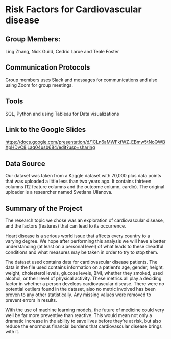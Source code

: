 # Risk Factors for Cardiovascular disease

## Group Members: 
Ling Zhang, Nick Guild, Cedric Larue and Teale Foster

## Communication Protocols
Group members uses Slack and messages for communications and also using Zoom for group meetings. 

## Tools
SQL, Python and using Tableau for Data visualizations

## Link to the Google Slides
https://docs.google.com/presentation/d/1CLn6aMWFkfWZ_EBmw5tNoQWBXpHDvC8jLaq04usb684/edit?usp=sharing

## Data Source
Our dataset was taken from a Kaggle dataset with 70,000 plus data points that was uploaded a little less than two years ago. It contains thirteen columns (12 feature columns and the outcome column, cardio).  The original uploader is a researcher named Svetlana Ulianova.

## Summary of the Project
The research topic we chose was an exploration of cardiovascular disease, and the factors (features) that can lead to its occurrence.

Heart disease is a serious world issue that affects every country to a varying degree. We hope after performing this analysis we will have a better understanding (at least on a personal level) of what leads to these dreadful conditions and what measures may be taken in order to try to stop them.

The dataset used contains data for cardiovascular disease patients. The data in the file used contains information on a patient’s age, gender, height, weight, cholesterol levels, glucose levels, BMI, whether they smoked, used alcohol, or their level of physical activity. These metrics all play a deciding factor in whether a person develops cardiovascular disease. There were no potential outliers found in the dataset, also no metric involved has been proven to any other statistically. Any missing values were removed to prevent errors in results.

With the use of machine learning models, the future of medicine could very well be far more preventive than reactive.  This would mean not only a dramatic increase in the ability to save lives before they’re at risk, but also reduce the enormous financial burdens that cardiovascular disease brings with it.
